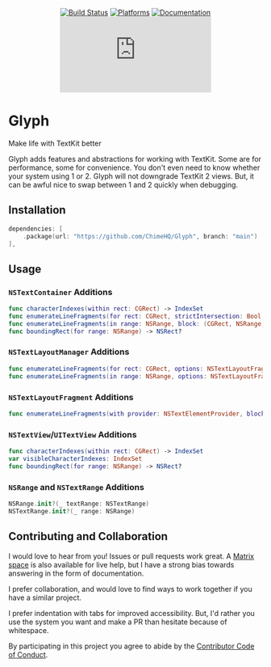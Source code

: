 <div align="center">

[![Build Status][build status badge]][build status]
[![Platforms][platforms badge]][platforms]
[![Documentation][documentation badge]][documentation]
[![Matrix][matrix badge]][matrix]

</div>

# Glyph
Make life with TextKit better

Glyph adds features and abstractions for working with TextKit. Some are for performance, some for convenience. You don't even need to know whether your system using 1 or 2. Glyph will not downgrade TextKit 2 views. But, it can be awful nice to swap between 1 and 2 quickly when debugging.

## Installation

```swift
dependencies: [
    .package(url: "https://github.com/ChimeHQ/Glyph", branch: "main")
],
```

## Usage

### `NSTextContainer` Additions

```swift
func characterIndexes(within rect: CGRect) -> IndexSet
func enumerateLineFragments(for rect: CGRect, strictIntersection: Bool, block: (CGRect, NSRange, inout Bool) -> Void)
func enumerateLineFragments(in range: NSRange, block: (CGRect, NSRange, inout Bool) -> Void)
func boundingRect(for range: NSRange) -> NSRect?
```

### `NSTextLayoutManager` Additions

```swift
func enumerateLineFragments(for rect: CGRect, options: NSTextLayoutFragment.EnumerationOptions = [], block: (CGRect, NSRange, inout Bool) -> Void)
func enumerateLineFragments(in range: NSRange, options: NSTextLayoutFragment.EnumerationOptions = [], block: (CGRect, NSRange, inout Bool) -> Void)
```

### `NSTextLayoutFragment` Additions

```swift
func enumerateLineFragments(with provider: NSTextElementProvider, block: (NSTextLineFragment, CGRect, NSRange) -> Void)
```

### `NSTextView`/`UITextView` Additions

```swift
func characterIndexes(within rect: CGRect) -> IndexSet
var visibleCharacterIndexes: IndexSet
func boundingRect(for range: NSRange) -> NSRect?
```

### `NSRange` and `NSTextRange` Additions

```swift
NSRange.init?(_ textRange: NSTextRange)
NSTextRange.init?(_ range: NSRange)
```

## Contributing and Collaboration

I would love to hear from you! Issues or pull requests work great. A [Matrix space][matrix] is also available for live help, but I have a strong bias towards answering in the form of documentation.

I prefer collaboration, and would love to find ways to work together if you have a similar project.

I prefer indentation with tabs for improved accessibility. But, I'd rather you use the system you want and make a PR than hesitate because of whitespace.

By participating in this project you agree to abide by the [Contributor Code of Conduct](CODE_OF_CONDUCT.md).

[build status]: https://github.com/ChimeHQ/Glyph/actions
[build status badge]: https://github.com/ChimeHQ/Glyph/workflows/CI/badge.svg
[platforms]: https://swiftpackageindex.com/ChimeHQ/Glyph
[platforms badge]: https://img.shields.io/endpoint?url=https%3A%2F%2Fswiftpackageindex.com%2Fapi%2Fpackages%2FChimeHQ%2FGlyph%2Fbadge%3Ftype%3Dplatforms
[documentation]: https://swiftpackageindex.com/ChimeHQ/Glyph/main/documentation
[documentation badge]: https://img.shields.io/badge/Documentation-DocC-blue
[matrix]: https://matrix.to/#/%23chimehq%3Amatrix.org
[matrix badge]: https://img.shields.io/matrix/chimehq%3Amatrix.org?label=Matrix
